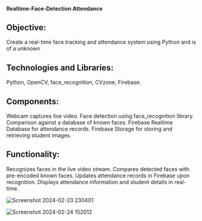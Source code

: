 

#### Realtime-Face-Detection Attendance 

## Objective:
Create a real-time face tracking and attendance system using Python and is of a unknown


## Technologies and Libraries:
Python, OpenCV, face_recognition, CVzone, Firebase.


## Components:
Webcam captures live video.
Face detection using face_recognition library.
Comparison against a database of known faces.
Firebase Realtime Database for attendance records.
Firebase Storage for storing and retrieving student images.


## Functionality:
Recognizes faces in the live video stream.
Compares detected faces with pre-encoded known faces.
Updates attendance records in Firebase upon recognition.
Displays attendance information and student details in real-time.




![Screenshot 2024-02-23 230401](https://github.com/B-Anand18/Face_Detection_Attendance/assets/81760438/72d3ab13-fc76-41e1-af90-b5c9aeeea3d8)



![Screenshot 2024-02-24 152012](https://github.com/B-Anand18/Face_Detection_Attendance/assets/81760438/931b737a-6a03-4a32-b31a-17c468ddc5a0)
